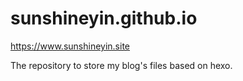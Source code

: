 # sunshineyin.github.io

https://www.sunshineyin.site

The repository to store my blog's files based on hexo.